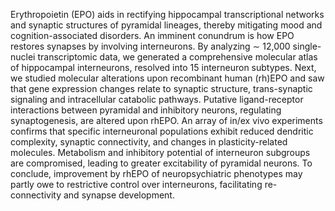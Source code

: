 Erythropoietin (EPO) aids in rectifying hippocampal transcriptional networks and synaptic structures of pyramidal lineages, thereby mitigating mood and cognition-associated disorders. An imminent conundrum is how EPO restores synapses by involving interneurons. By analyzing ∼ 12,000 single-nuclei transcriptomic data, we generated a comprehensive molecular atlas of hippocampal interneurons, resolved into 15 interneuron subtypes. Next, we studied molecular alterations upon recombinant human (rh)EPO and saw that gene expression changes relate to synaptic structure, trans-synaptic signaling and intracellular catabolic pathways. Putative ligand-receptor interactions between pyramidal and inhibitory neurons, regulating synaptogenesis, are altered upon rhEPO. An array of in/ex vivo experiments confirms that specific interneuronal populations exhibit reduced dendritic complexity, synaptic connectivity, and changes in plasticity-related molecules. Metabolism and inhibitory potential of interneuron subgroups are compromised, leading to greater excitability of pyramidal neurons. To conclude, improvement by rhEPO of neuropsychiatric phenotypes may partly owe to restrictive control over interneurons, facilitating re-connectivity and synapse development.
